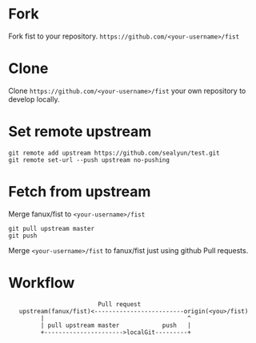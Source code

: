 # Fork
Fork fist to your repository. `https://github.com/<your-username>/fist`
# Clone
Clone `https://github.com/<your-username>/fist` your own repository to develop locally.
# Set remote upstream
```
git remote add upstream https://github.com/sealyun/test.git
git remote set-url --push upstream no-pushing
```
# Fetch from upstream
Merge fanux/fist to `<your-username>/fist`
```
git pull upstream master
git push
```

Merge `<your-username>/fist` to fanux/fist just using github Pull requests.

# Workflow
```
                         Pull request
   upstream(fanux/fist)<-------------------------origin(<you>/fist)
         |                                        ^
         | pull upstream master            push   |
         +---------------------->localGit---------+
```
